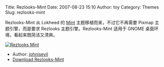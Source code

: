 Title: Rezlooks-Mint
Date: 2007-08-23 15:10
Author: toy
Category: Themes
Slug: rezlooks-mint

Rezlooks-Mint 从 Lokheed 的
[Mint](http://lokheed.deviantart.com/art/Mint-2-0-28325729)
主题移植而来，不过它不再需要 Pixmap 主题引擎，而是要求 Rezlooks
主题引擎。Rezlooks-Mint 适用于 GNOME 桌面环境，看起来既简洁又清爽。

[![Rezlooks
Mint](http://i.linuxtoy.org/i/2007/08/rezlooks-mint_s.png)](http://i.linuxtoy.org/i/2007/08/rezlooks-mint.png)

- Author: [johnisevil](http://avarice.oneeightseven.org/)  
- [Download
Rezlooks-Mint](http://www.gnome-look.org/content/show.php/Rezlooks-Mint?content=64895)
